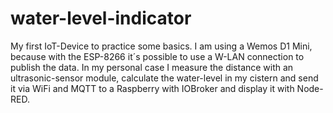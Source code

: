 # water-level-indicator
My first IoT-Device to practice some basics. I am using a Wemos D1 Mini, because with the ESP-8266 it´s possible to use a W-LAN connection to publish the data. In my personal case  I measure the distance with an ultrasonic-sensor module, calculate the water-level in my cistern and send it via WiFi and MQTT to a Raspberry with IOBroker and display it with Node-RED.


